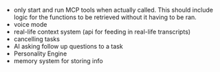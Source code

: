 - only start and run MCP tools when actually called. This should include logic for the functions to be retrieved without it having to be ran.
- voice mode
- real-life context system (api for feeding in real-life transcripts)
- cancelling tasks
- AI asking follow up questions to a task
- Personality Engine
- memory system for storing info
